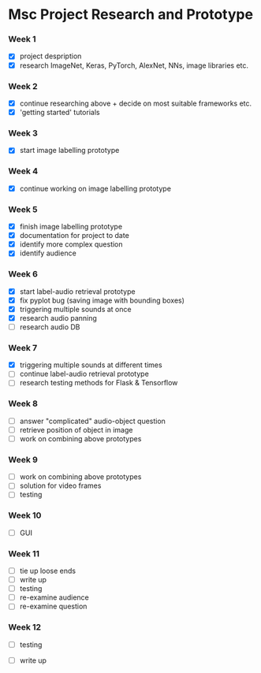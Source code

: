 # Msc Project Research and Prototype

### Week 1
- [x] project despription
- [x] research ImageNet, Keras, PyTorch, AlexNet, NNs, image libraries etc.

### Week 2
- [x] continue researching above + decide on most suitable frameworks etc.
- [x] 'getting started' tutorials

### Week 3
- [x] start image labelling prototype

### Week 4
- [x] continue working on image labelling prototype

### Week 5
- [x] finish image labelling prototype
- [x] documentation for project to date
- [x] identify more complex question
- [x] identify audience

### Week 6
- [x] start label-audio retrieval prototype
- [x] fix pyplot bug (saving image with bounding boxes)
- [x] triggering multiple sounds at once
- [x] research audio panning
- [ ] research audio DB

### Week 7
- [x] triggering multiple sounds at different times
- [ ] continue label-audio retrieval prototype
- [ ] research testing methods for Flask & Tensorflow

### Week 8
- [ ] answer "complicated" audio-object question
- [ ] retrieve position of object in image
- [ ] work on combining above prototypes

### Week 9
- [ ] work on combining above prototypes
- [ ] solution for video frames
- [ ] testing

### Week 10
- [ ] GUI

### Week 11
- [ ] tie up loose ends
- [ ] write up
- [ ] testing
- [ ] re-examine audience
- [ ] re-examine question

### Week 12
- [ ] testing
- [ ] write up

